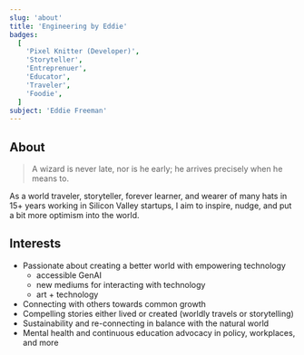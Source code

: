 ```yaml
---
slug: 'about'
title: 'Engineering by Eddie'
badges:
  [
    'Pixel Knitter (Developer)',
    'Storyteller',
    'Entreprenuer',
    'Educator',
    'Traveler',
    'Foodie',
  ]
subject: 'Eddie Freeman'
---
```


## About

> A wizard is never late, nor is he early; he arrives precisely when he means to.

As a world traveler, storyteller, forever learner, and wearer of many hats in 15+ years working in Silicon Valley startups, I aim to inspire, nudge, and put a bit more optimism into the world.

## Interests

- Passionate about creating a better world with empowering technology
  - accessible GenAI
  - new mediums for interacting with technology
  - art + technology
- Connecting with others towards common growth
- Compelling stories either lived or created (worldly travels or storytelling)
- Sustainability and re-connecting in balance with the natural world
- Mental health and continuous education advocacy in policy, workplaces, and more
